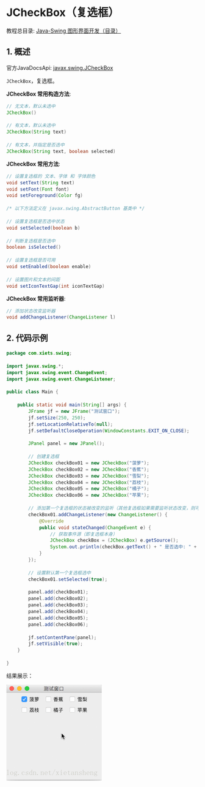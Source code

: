 # JCheckBox（复选框）

教程总目录: [Java-Swing 图形界面开发（目录）](../README.md)

## 1. 概述

官方JavaDocsApi: [javax.swing.JCheckBox](https://docs.oracle.com/javase/8/docs/api/javax/swing/JCheckBox.html)

`JCheckBox`，复选框。

**JCheckBox 常用构造方法**:

```java
// 无文本，默认未选中
JCheckBox()

// 有文本，默认未选中
JCheckBox(String text)

// 有文本，并指定是否选中
JCheckBox(String text, boolean selected)
```

**JCheckBox 常用方法**:

```java
// 设置复选框的 文本、字体 和 字体颜色
void setText(String text)
void setFont(Font font)
void setForeground(Color fg)

/* 以下方法定义在 javax.swing.AbstractButton 基类中 */

// 设置复选框是否选中状态
void setSelected(boolean b)

// 判断复选框是否选中
boolean isSelected()

// 设置复选框是否可用
void setEnabled(boolean enable)

// 设置图片和文本的间距
void setIconTextGap(int iconTextGap)
```

**JCheckBox 常用监听器**:

```java
// 添加状态改变监听器
void addChangeListener(ChangeListener l)
```

## 2. 代码示例

```java
package com.xiets.swing;

import javax.swing.*;
import javax.swing.event.ChangeEvent;
import javax.swing.event.ChangeListener;

public class Main {

    public static void main(String[] args) {
        JFrame jf = new JFrame("测试窗口");
        jf.setSize(250, 250);
        jf.setLocationRelativeTo(null);
        jf.setDefaultCloseOperation(WindowConstants.EXIT_ON_CLOSE);

        JPanel panel = new JPanel();

        // 创建复选框
        JCheckBox checkBox01 = new JCheckBox("菠萝");
        JCheckBox checkBox02 = new JCheckBox("香蕉");
        JCheckBox checkBox03 = new JCheckBox("雪梨");
        JCheckBox checkBox04 = new JCheckBox("荔枝");
        JCheckBox checkBox05 = new JCheckBox("橘子");
        JCheckBox checkBox06 = new JCheckBox("苹果");

        // 添加第一个复选框的状态被改变的监听（其他复选框如果需要监听状态改变，则可按此方法添加监听）
        checkBox01.addChangeListener(new ChangeListener() {
            @Override
            public void stateChanged(ChangeEvent e) {
                // 获取事件源（即复选框本身）
                JCheckBox checkBox = (JCheckBox) e.getSource();
                System.out.println(checkBox.getText() + " 是否选中: " + checkBox.isSelected());
            }
        });

        // 设置默认第一个复选框选中
        checkBox01.setSelected(true);

        panel.add(checkBox01);
        panel.add(checkBox02);
        panel.add(checkBox03);
        panel.add(checkBox04);
        panel.add(checkBox05);
        panel.add(checkBox06);

        jf.setContentPane(panel);
        jf.setVisible(true);
    }

}
```

结果展示：

![java-swing3_7](../images/java-swing3_7.gif)